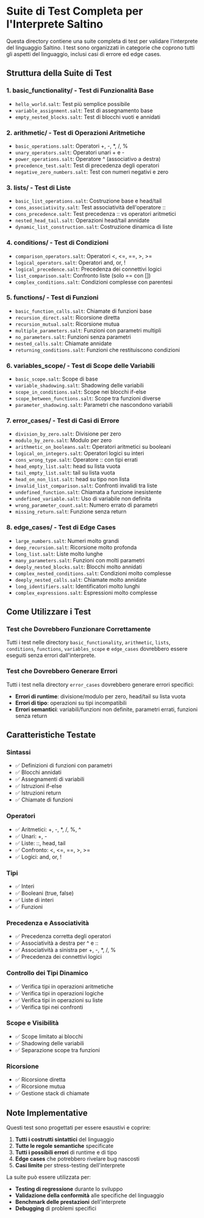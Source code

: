 # Suite di Test Completa per l'Interprete Saltino

Questa directory contiene una suite completa di test per validare l'interprete del linguaggio Saltino. I test sono organizzati in categorie che coprono tutti gli aspetti del linguaggio, inclusi casi di errore ed edge cases.

## Struttura della Suite di Test

### 1. **basic_functionality/** - Test di Funzionalità Base
- `hello_world.salt`: Test più semplice possibile
- `variable_assignment.salt`: Test di assegnamento base
- `empty_nested_blocks.salt`: Test di blocchi vuoti e annidati

### 2. **arithmetic/** - Test di Operazioni Aritmetiche
- `basic_operations.salt`: Operatori +, -, *, /, %
- `unary_operators.salt`: Operatori unari + e -
- `power_operations.salt`: Operatore ^ (associativo a destra)
- `precedence_test.salt`: Test di precedenza degli operatori
- `negative_zero_numbers.salt`: Test con numeri negativi e zero

### 3. **lists/** - Test di Liste
- `basic_list_operations.salt`: Costruzione base e head/tail
- `cons_associativity.salt`: Test associatività dell'operatore ::
- `cons_precedence.salt`: Test precedenza :: vs operatori aritmetici
- `nested_head_tail.salt`: Operazioni head/tail annidate
- `dynamic_list_construction.salt`: Costruzione dinamica di liste

### 4. **conditions/** - Test di Condizioni
- `comparison_operators.salt`: Operatori <, <=, ==, >, >=
- `logical_operators.salt`: Operatori and, or, !
- `logical_precedence.salt`: Precedenza dei connettivi logici
- `list_comparison.salt`: Confronto liste (solo == con [])
- `complex_conditions.salt`: Condizioni complesse con parentesi

### 5. **functions/** - Test di Funzioni
- `basic_function_calls.salt`: Chiamate di funzioni base
- `recursion_direct.salt`: Ricorsione diretta
- `recursion_mutual.salt`: Ricorsione mutua
- `multiple_parameters.salt`: Funzioni con parametri multipli
- `no_parameters.salt`: Funzioni senza parametri
- `nested_calls.salt`: Chiamate annidate
- `returning_conditions.salt`: Funzioni che restituiscono condizioni

### 6. **variables_scope/** - Test di Scope delle Variabili
- `basic_scope.salt`: Scope di base
- `variable_shadowing.salt`: Shadowing delle variabili
- `scope_in_conditions.salt`: Scope nei blocchi if-else
- `scope_between_functions.salt`: Scope tra funzioni diverse
- `parameter_shadowing.salt`: Parametri che nascondono variabili

### 7. **error_cases/** - Test di Casi di Errore
- `division_by_zero.salt`: Divisione per zero
- `modulo_by_zero.salt`: Modulo per zero
- `arithmetic_on_booleans.salt`: Operatori aritmetici su booleani
- `logical_on_integers.salt`: Operatori logici su interi
- `cons_wrong_type.salt`: Operatore :: con tipi errati
- `head_empty_list.salt`: head su lista vuota
- `tail_empty_list.salt`: tail su lista vuota
- `head_on_non_list.salt`: head su tipo non lista
- `invalid_list_comparison.salt`: Confronti invalidi tra liste
- `undefined_function.salt`: Chiamata a funzione inesistente
- `undefined_variable.salt`: Uso di variabile non definita
- `wrong_parameter_count.salt`: Numero errato di parametri
- `missing_return.salt`: Funzione senza return

### 8. **edge_cases/** - Test di Edge Cases
- `large_numbers.salt`: Numeri molto grandi
- `deep_recursion.salt`: Ricorsione molto profonda
- `long_list.salt`: Liste molto lunghe
- `many_parameters.salt`: Funzioni con molti parametri
- `deeply_nested_blocks.salt`: Blocchi molto annidati
- `complex_nested_conditions.salt`: Condizioni molto complesse
- `deeply_nested_calls.salt`: Chiamate molto annidate
- `long_identifiers.salt`: Identificatori molto lunghi
- `complex_expressions.salt`: Espressioni molto complesse

## Come Utilizzare i Test

### Test che Dovrebbero Funzionare Correttamente
Tutti i test nelle directory `basic_functionality`, `arithmetic`, `lists`, `conditions`, `functions`, `variables_scope` e `edge_cases` dovrebbero essere eseguiti senza errori dall'interprete.

### Test che Dovrebbero Generare Errori
Tutti i test nella directory `error_cases` dovrebbero generare errori specifici:
- **Errori di runtime**: divisione/modulo per zero, head/tail su lista vuota
- **Errori di tipo**: operazioni su tipi incompatibili
- **Errori semantici**: variabili/funzioni non definite, parametri errati, funzioni senza return

## Caratteristiche Testate

### Sintassi
- ✅ Definizioni di funzioni con parametri
- ✅ Blocchi annidati
- ✅ Assegnamenti di variabili
- ✅ Istruzioni if-else
- ✅ Istruzioni return
- ✅ Chiamate di funzioni

### Operatori
- ✅ Aritmetici: +, -, *, /, %, ^
- ✅ Unari: +, -
- ✅ Liste: ::, head, tail
- ✅ Confronto: <, <=, ==, >, >=
- ✅ Logici: and, or, !

### Tipi
- ✅ Interi
- ✅ Booleani (true, false)
- ✅ Liste di interi
- ✅ Funzioni

### Precedenza e Associatività
- ✅ Precedenza corretta degli operatori
- ✅ Associatività a destra per ^ e ::
- ✅ Associatività a sinistra per +, -, *, /, %
- ✅ Precedenza dei connettivi logici

### Controllo dei Tipi Dinamico
- ✅ Verifica tipi in operazioni aritmetiche
- ✅ Verifica tipi in operazioni logiche
- ✅ Verifica tipi in operazioni su liste
- ✅ Verifica tipi nei confronti

### Scope e Visibilità
- ✅ Scope limitato ai blocchi
- ✅ Shadowing delle variabili
- ✅ Separazione scope tra funzioni

### Ricorsione
- ✅ Ricorsione diretta
- ✅ Ricorsione mutua
- ✅ Gestione stack di chiamate

## Note Implementative

Questi test sono progettati per essere esaustivi e coprire:
1. **Tutti i costrutti sintattici** del linguaggio
2. **Tutte le regole semantiche** specificate
3. **Tutti i possibili errori** di runtime e di tipo
4. **Edge cases** che potrebbero rivelare bug nascosti
5. **Casi limite** per stress-testing dell'interprete

La suite può essere utilizzata per:
- **Testing di regressione** durante lo sviluppo
- **Validazione della conformità** alle specifiche del linguaggio
- **Benchmark delle prestazioni** dell'interprete
- **Debugging** di problemi specifici
